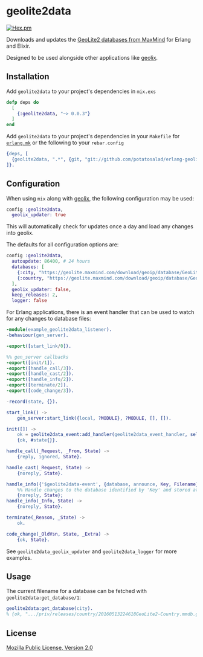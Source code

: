 # geolite2data

[![Hex.pm](https://img.shields.io/hexpm/v/geolite2data.svg)](https://hex.pm/packages/geolite2data)

Downloads and updates the [GeoLite2 databases from MaxMind](https://dev.maxmind.com/geoip/geoip2/geolite2/) for Erlang and Elixir.

Designed to be used alongside other applications like [geolix](https://github.com/mneudert/geolix).

## Installation

Add `geolite2data` to your project's dependencies in `mix.exs`

```elixir
defp deps do
  [
    {:geolite2data, "~> 0.0.3"}
  ]
end
```

Add `geolite2data` to your project's dependencies in your `Makefile` for [`erlang.mk`](https://github.com/ninenines/erlang.mk) or the following to your `rebar.config`

```erlang
{deps, [
  {geolite2data, ".*", {git, "git://github.com/potatosalad/erlang-geolite2data.git", {branch, "master"}}}
]}.
```

## Configuration

When using `mix` along with [geolix](https://github.com/mneudert/geolix), the following configuration may be used:

```elixir
config :geolite2data,
  geolix_updater: true
```

This will automatically check for updates once a day and load any changes into geolix.

The defaults for all configuration options are:

```elixir
config :geolite2data,
  autoupdate: 86400, # 24 hours
  databases: [
    {:city, "https://geolite.maxmind.com/download/geoip/database/GeoLite2-City.md5", "https://geolite.maxmind.com/download/geoip/database/GeoLite2-City.mmdb.gz"},
    {:country, "https://geolite.maxmind.com/download/geoip/database/GeoLite2-Country.md5", "https://geolite.maxmind.com/download/geoip/database/GeoLite2-Country.mmdb.gz"}
  ],
  geolix_updater: false,
  keep_releases: 2,
  logger: false
```

For Erlang applications, there is an event handler that can be used to watch for any changes to database files:

```erlang
-module(example_geolite2data_listener).
-behaviour(gen_server).

-export([start_link/0]).

%% gen_server callbacks
-export([init/1]).
-export([handle_call/3]).
-export([handle_cast/2]).
-export([handle_info/2]).
-export([terminate/2]).
-export([code_change/3]).

-record(state, {}).

start_link() ->
    gen_server:start_link({local, ?MODULE}, ?MODULE, [], []).

init([]) ->
    ok = geolite2data_event:add_handler(geolite2data_event_handler, self()),
    {ok, #state{}}.

handle_call(_Request, _From, State) ->
    {reply, ignored, State}.

handle_cast(_Request, State) ->
    {noreply, State}.

handle_info({'$geolite2data-event', {database, announce, Key, Filename}}, State) ->
    %% Handle changes to the database identified by 'Key' and stored at 'Filename'
    {noreply, State};
handle_info(_Info, State) ->
    {noreply, State}.

terminate(_Reason, _State) ->
    ok.

code_change(_OldVsn, State, _Extra) ->
    {ok, State}.
```

See `geolite2data_geolix_updater` and `geolite2data_logger` for more examples.

## Usage

The current filename for a database can be fetched with `geolite2data:get_database/1`:

```erlang
geolite2data:get_database(city).
% {ok, ".../priv/releases/country/20160513224618GeoLite2-Country.mmdb.gz"}
```

## License

[Mozilla Public License, Version 2.0](https://www.mozilla.org/en-US/MPL/2.0/)
